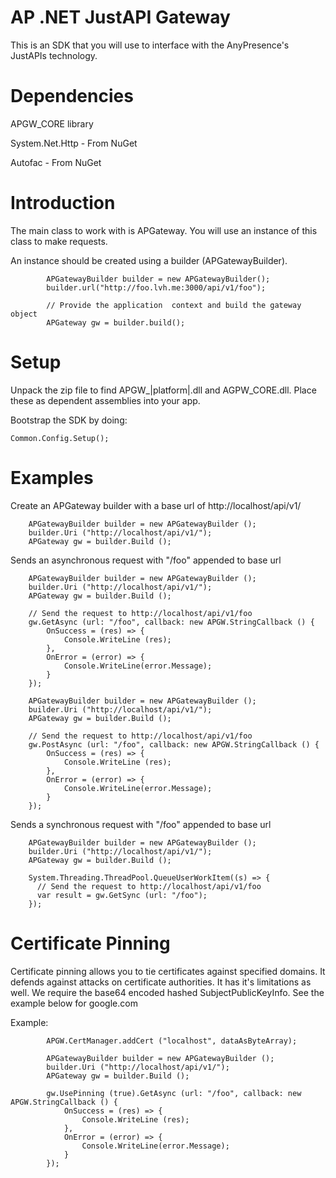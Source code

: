 AP .NET JustAPI Gateway
===========

This is an SDK that you will use to interface with the AnyPresence's JustAPIs technology.


Dependencies
===========

APGW_CORE library

System.Net.Http - From NuGet

Autofac - From NuGet


Introduction
==========


The main class to work with is APGateway. You will use an instance of this class to make requests.

An instance should be created using a builder (APGatewayBuilder). 

```
        APGatewayBuilder builder = new APGatewayBuilder();
        builder.url("http://foo.lvh.me:3000/api/v1/foo");

        // Provide the application  context and build the gateway object
        APGateway gw = builder.build();
```        


Setup
===========

Unpack the zip file to find APGW_|platform|.dll and AGPW_CORE.dll. Place these as dependent assemblies into your app.

Bootstrap the SDK by doing:

```
Common.Config.Setup();
```

Examples
===========

Create an APGateway builder with a base url of http://localhost/api/v1/

```
    APGatewayBuilder builder = new APGatewayBuilder ();
    builder.Uri ("http://localhost/api/v1/");
    APGateway gw = builder.Build ();
```


Sends an asynchronous request with "/foo" appended to base url

```
    APGatewayBuilder builder = new APGatewayBuilder ();
    builder.Uri ("http://localhost/api/v1/");
    APGateway gw = builder.Build ();

    // Send the request to http://localhost/api/v1/foo
    gw.GetAsync (url: "/foo", callback: new APGW.StringCallback () {
        OnSuccess = (res) => {
            Console.WriteLine (res);
        },                 
        OnError = (error) => {
            Console.WriteLine(error.Message);
        }   
    });
```

```
    APGatewayBuilder builder = new APGatewayBuilder ();
    builder.Uri ("http://localhost/api/v1/");
    APGateway gw = builder.Build ();

    // Send the request to http://localhost/api/v1/foo
    gw.PostAsync (url: "/foo", callback: new APGW.StringCallback () {
        OnSuccess = (res) => {
            Console.WriteLine (res);
        },                 
        OnError = (error) => {
            Console.WriteLine(error.Message);
        }   
    });
```

Sends a synchronous request with "/foo" appended to base url

```
    APGatewayBuilder builder = new APGatewayBuilder ();
    builder.Uri ("http://localhost/api/v1/");
    APGateway gw = builder.Build ();

    System.Threading.ThreadPool.QueueUserWorkItem((s) => {
      // Send the request to http://localhost/api/v1/foo
      var result = gw.GetSync (url: "/foo");
    });
```

Certificate Pinning
===========


Certificate pinning allows you to tie certificates against specified domains. It defends against attacks on certificate authorities.
It has it's limitations as well. We require the base64 encoded hashed SubjectPublicKeyInfo. See the example below for google.com

Example:
```
        APGW.CertManager.addCert ("localhost", dataAsByteArray);

        APGatewayBuilder builder = new APGatewayBuilder ();
        builder.Uri ("http://localhost/api/v1/");
        APGateway gw = builder.Build ();

        gw.UsePinning (true).GetAsync (url: "/foo", callback: new APGW.StringCallback () {
            OnSuccess = (res) => {
                Console.WriteLine (res);
            },                 
            OnError = (error) => {
                Console.WriteLine(error.Message);
            }   
        });

```
